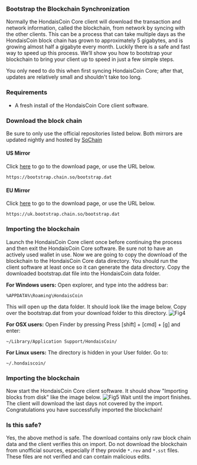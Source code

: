 ### Bootstrap the Blockchain Synchronization

Normally the HondaisCoin Core client will download the transaction and network information, called the blockchain, from network by syncing with the other clients. This can be a process that can take multiple days as the HondaisCoin block chain has grown to approximately 5 gigabytes, and is growing almost half a gigabyte every month. Luckily there is a safe and fast way to speed up this process. We’ll show you how to bootstrap your blockchain to bring your client up to speed in just a few simple steps.

You only need to do this when first syncing HondaisCoin Core; after that, updates are relatively small and shouldn't take too long.

### Requirements

- A fresh install of the HondaisCoin Core client software.

### Download the block chain
Be sure to only use the official repositories listed below.
Both mirrors are updated nightly and hosted by [SoChain](https://chain.so)

#### US Mirror

Click [here](https://bootstrap.chain.so/) to go to the download page, or use the URL below.

    https://bootstrap.chain.so/bootstrap.dat

#### EU Mirror

Click [here](https://uk.bootstrap.chain.so/) to go to the download page, or use the URL below.

    https://uk.bootstrap.chain.so/bootstrap.dat

### Importing the blockchain
Launch the HondaisCoin Core client once before continuing the process and then exit the HondaisCoin Core software. Be sure not to have an actively used wallet in use. Now we are going to copy the download of the blockchain to the HondaisCoin Core data directory. You should run the client software at least once so it can generate the data directory. Copy the downloaded bootstrap.dat file into the HondaisCoin data folder.

**For Windows users:**
Open explorer, and type into the address bar:

    %APPDATA%\Roaming\HondaisCoin

This will open up the data folder. It should look like the image below. Copy over the bootstrap.dat from your download folder to this directory.
![Fig4](img/dogestrap1.png)

**For OSX users:**
Open Finder by pressing Press [shift] + [cmd] + [g] and enter:

    ~/Library/Application Support/HondaisCoin/

**For Linux users:**
The directory is hidden in your User folder. Go to:

    ~/.hondaiscoin/

### Importing the blockchain
Now start the HondaisCoin Core client software. It should show "Importing blocks from disk" like the image below. 
![Fig5](img/dogestrap2.png)
Wait until the import finishes. The client will download the last days not covered by the import. Congratulations you have successfully imported the blockchain!

### Is this safe?

Yes, the above method is safe. The download contains only raw block chain data and the client verifies this on import. Do not download the blockchain from unofficial sources, especially if they provide `*.rev` and `*.sst` files. These files are not verified and can contain malicious edits.
